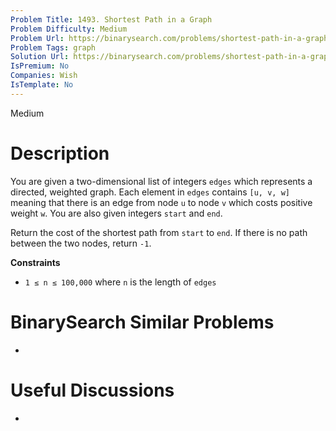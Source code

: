 ```yaml
---
Problem Title: 1493. Shortest Path in a Graph
Problem Difficulty: Medium
Problem Url: https://binarysearch.com/problems/shortest-path-in-a-graph/
Problem Tags: graph
Solution Url: https://binarysearch.com/problems/shortest-path-in-a-graph/solutions/
IsPremium: No
Companies: Wish
IsTemplate: No
---
```


<span style="color: ;">Medium</span>

# Description

You are given a two-dimensional list of integers `edges` which represents a directed, weighted graph. Each element in `edges` contains `[u, v, w]` meaning that there is an edge from node `u` to node `v` which costs positive weight `w`. You are also given integers `start` and `end`.

Return the cost of the shortest path from `start` to `end`. If there is no path between the two nodes, return `-1`.

**Constraints**
- `1 ≤ n ≤ 100,000` where `n` is the length of `edges`

# BinarySearch Similar Problems

- []()

# Useful Discussions

- []()
